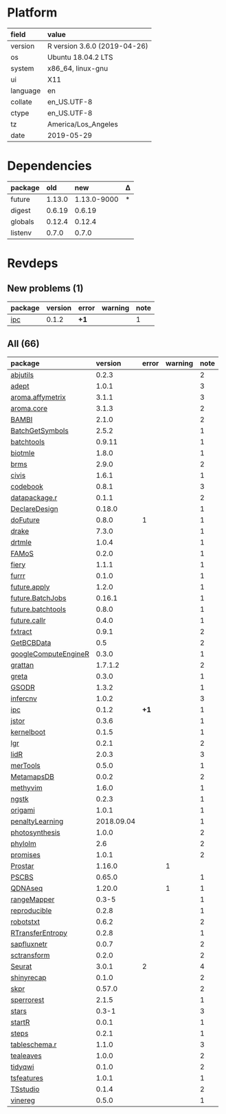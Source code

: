 # Platform

|field    |value                        |
|:--------|:----------------------------|
|version  |R version 3.6.0 (2019-04-26) |
|os       |Ubuntu 18.04.2 LTS           |
|system   |x86_64, linux-gnu            |
|ui       |X11                          |
|language |en                           |
|collate  |en_US.UTF-8                  |
|ctype    |en_US.UTF-8                  |
|tz       |America/Los_Angeles          |
|date     |2019-05-29                   |

# Dependencies

|package |old    |new         |Δ  |
|:-------|:------|:-----------|:--|
|future  |1.13.0 |1.13.0-9000 |*  |
|digest  |0.6.19 |0.6.19      |   |
|globals |0.12.4 |0.12.4      |   |
|listenv |0.7.0  |0.7.0       |   |

# Revdeps

## New problems (1)

|package                |version |error  |warning |note |
|:----------------------|:-------|:------|:-------|:----|
|[ipc](problems.md#ipc) |0.1.2   |__+1__ |        |1    |

## All (66)

|package                                                  |version    |error  |warning |note |
|:--------------------------------------------------------|:----------|:------|:-------|:----|
|[abjutils](problems.md#abjutils)                         |0.2.3      |       |        |2    |
|[adept](problems.md#adept)                               |1.0.1      |       |        |3    |
|[aroma.affymetrix](problems.md#aromaaffymetrix)          |3.1.1      |       |        |3    |
|[aroma.core](problems.md#aromacore)                      |3.1.3      |       |        |2    |
|[BAMBI](problems.md#bambi)                               |2.1.0      |       |        |2    |
|[BatchGetSymbols](problems.md#batchgetsymbols)           |2.5.2      |       |        |1    |
|[batchtools](problems.md#batchtools)                     |0.9.11     |       |        |1    |
|[biotmle](problems.md#biotmle)                           |1.8.0      |       |        |1    |
|[brms](problems.md#brms)                                 |2.9.0      |       |        |2    |
|[civis](problems.md#civis)                               |1.6.1      |       |        |1    |
|[codebook](problems.md#codebook)                         |0.8.1      |       |        |3    |
|[datapackage.r](problems.md#datapackager)                |0.1.1      |       |        |2    |
|[DeclareDesign](problems.md#declaredesign)               |0.18.0     |       |        |1    |
|[doFuture](problems.md#dofuture)                         |0.8.0      |1      |        |1    |
|[drake](problems.md#drake)                               |7.3.0      |       |        |1    |
|[drtmle](problems.md#drtmle)                             |1.0.4      |       |        |1    |
|[FAMoS](problems.md#famos)                               |0.2.0      |       |        |1    |
|[fiery](problems.md#fiery)                               |1.1.1      |       |        |1    |
|[furrr](problems.md#furrr)                               |0.1.0      |       |        |1    |
|[future.apply](problems.md#futureapply)                  |1.2.0      |       |        |1    |
|[future.BatchJobs](problems.md#futurebatchjobs)          |0.16.1     |       |        |1    |
|[future.batchtools](problems.md#futurebatchtools)        |0.8.0      |       |        |1    |
|[future.callr](problems.md#futurecallr)                  |0.4.0      |       |        |1    |
|[fxtract](problems.md#fxtract)                           |0.9.1      |       |        |2    |
|[GetBCBData](problems.md#getbcbdata)                     |0.5        |       |        |2    |
|[googleComputeEngineR](problems.md#googlecomputeenginer) |0.3.0      |       |        |1    |
|[grattan](problems.md#grattan)                           |1.7.1.2    |       |        |2    |
|[greta](problems.md#greta)                               |0.3.0      |       |        |1    |
|[GSODR](problems.md#gsodr)                               |1.3.2      |       |        |1    |
|[infercnv](problems.md#infercnv)                         |1.0.2      |       |        |3    |
|[ipc](problems.md#ipc)                                   |0.1.2      |__+1__ |        |1    |
|[jstor](problems.md#jstor)                               |0.3.6      |       |        |1    |
|[kernelboot](problems.md#kernelboot)                     |0.1.5      |       |        |1    |
|[lgr](problems.md#lgr)                                   |0.2.1      |       |        |2    |
|[lidR](problems.md#lidr)                                 |2.0.3      |       |        |3    |
|[merTools](problems.md#mertools)                         |0.5.0      |       |        |1    |
|[MetamapsDB](problems.md#metamapsdb)                     |0.0.2      |       |        |2    |
|[methyvim](problems.md#methyvim)                         |1.6.0      |       |        |1    |
|[ngstk](problems.md#ngstk)                               |0.2.3      |       |        |1    |
|[origami](problems.md#origami)                           |1.0.1      |       |        |1    |
|[penaltyLearning](problems.md#penaltylearning)           |2018.09.04 |       |        |1    |
|[photosynthesis](problems.md#photosynthesis)             |1.0.0      |       |        |2    |
|[phylolm](problems.md#phylolm)                           |2.6        |       |        |2    |
|[promises](problems.md#promises)                         |1.0.1      |       |        |2    |
|[Prostar](problems.md#prostar)                           |1.16.0     |       |1       |     |
|[PSCBS](problems.md#pscbs)                               |0.65.0     |       |        |1    |
|[QDNAseq](problems.md#qdnaseq)                           |1.20.0     |       |1       |1    |
|[rangeMapper](problems.md#rangemapper)                   |0.3-5      |       |        |1    |
|[reproducible](problems.md#reproducible)                 |0.2.8      |       |        |1    |
|[robotstxt](problems.md#robotstxt)                       |0.6.2      |       |        |2    |
|[RTransferEntropy](problems.md#rtransferentropy)         |0.2.8      |       |        |1    |
|[sapfluxnetr](problems.md#sapfluxnetr)                   |0.0.7      |       |        |2    |
|[sctransform](problems.md#sctransform)                   |0.2.0      |       |        |2    |
|[Seurat](problems.md#seurat)                             |3.0.1      |2      |        |4    |
|[shinyrecap](problems.md#shinyrecap)                     |0.1.0      |       |        |2    |
|[skpr](problems.md#skpr)                                 |0.57.0     |       |        |2    |
|[sperrorest](problems.md#sperrorest)                     |2.1.5      |       |        |1    |
|[stars](problems.md#stars)                               |0.3-1      |       |        |3    |
|[startR](problems.md#startr)                             |0.0.1      |       |        |1    |
|[steps](problems.md#steps)                               |0.2.1      |       |        |1    |
|[tableschema.r](problems.md#tableschemar)                |1.1.0      |       |        |3    |
|[tealeaves](problems.md#tealeaves)                       |1.0.0      |       |        |2    |
|[tidyqwi](problems.md#tidyqwi)                           |0.1.0      |       |        |2    |
|[tsfeatures](problems.md#tsfeatures)                     |1.0.1      |       |        |1    |
|[TSstudio](problems.md#tsstudio)                         |0.1.4      |       |        |2    |
|[vinereg](problems.md#vinereg)                           |0.5.0      |       |        |1    |

